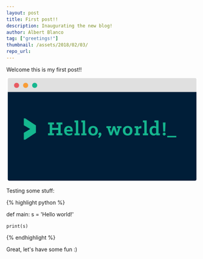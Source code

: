 ```yaml
---
layout: post
title: First post!!
description: Inaugurating the new blog!
author: Albert Blanco
tag: ["greetings!"]
thumbnail: /assets/2018/02/03/
repo_url: 
---
```


Welcome this is my first post!!

![Image not found!](/assets/2018/02/03/hello-world.png)

Testing some stuff:

{% highlight python %}

def main:
    s = 'Hello world!'
    
    print(s)

{% endhighlight %}

Great, let's have some fun :)

